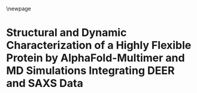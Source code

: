 \newpage

# Structural and Dynamic Characterization of a Highly Flexible Protein by AlphaFold-Multimer and MD Simulations Integrating DEER and SAXS Data